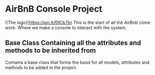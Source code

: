 # AirBnB Console Project
![The logo]{https://pin.it/6IlCk7b}
 This is the start of all the AirBnb clone work. Where we make a console to interact with the system,

## Base Class Containing all the attributes and methods to be inherited from
 Contains a base class that forms the basis for all models, attributes and methods to be added in the
 project.
 
